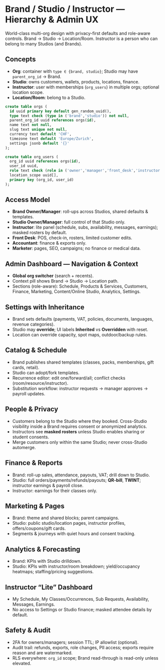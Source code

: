 # Brand / Studio / Instructor — Hierarchy & Admin UX

World-class multi-org design with privacy-first defaults and role-aware controls. Brand → Studio → Location/Room. Instructor is a person who can belong to many Studios (and Brands).

## Concepts
- **Org**: container with `type ∈ {brand, studio}`; Studio may have `parent_org_id` → Brand.
- **Studio**: owns customers, wallets, products, locations, finance.
- **Instructor**: user with memberships (`org_users`) in multiple orgs; optional location scope.
- **Location/Room**: belong to a Studio.

```sql
create table orgs (
  id uuid primary key default gen_random_uuid(),
  type text check (type in ('brand','studio')) not null,
  parent_org_id uuid references orgs(id),
  name text not null,
  slug text unique not null,
  currency text default 'CHF',
  timezone text default 'Europe/Zurich',
  settings jsonb default '{}'
);

create table org_users (
  org_id uuid references orgs(id),
  user_id uuid,
  role text check (role in ('owner','manager','front_desk','instructor','accountant','marketer')) not null,
  location_scope uuid[],
  primary key (org_id, user_id)
);
```

## Access Model
- **Brand Owner/Manager**: roll-ups across Studios, shared defaults & templates.
- **Studio Owner/Manager**: full control of that Studio only.
- **Instructor**: lite panel (schedule, subs, availability, messages, earnings); masked rosters by default.
- **Front Desk**: POS, check-in, rosters, limited customer edits.
- **Accountant**: finance & exports only.
- **Marketer**: pages, SEO, campaigns; no finance or medical data.

## Admin Dashboard — Navigation & Context
- **Global org switcher** (search + recents).
- Context pill shows Brand → Studio → Location path.
- Sections (role-aware): Schedule, Products & Services, Customers, Finance, Marketing, Content/Online Studio, Analytics, Settings.

## Settings with Inheritance
- Brand sets defaults (payments, VAT, policies, documents, languages, revenue categories).
- Studio may **override**; UI labels **Inherited** vs **Overridden** with reset.
- Location can override capacity, spot maps, outdoor/backup rules.

## Catalog & Schedule
- Brand publishes shared templates (classes, packs, memberships, gift cards, retail).
- Studio can adopt/fork templates.
- Recurrence editor: edit one/forward/all; conflict checks (room/resource/instructor).
- Substitution workflow: instructor requests → manager approves → payroll updates.

## People & Privacy
- Customers belong to the Studio where they booked. Cross-Studio visibility inside a Brand requires consent or anonymized analytics.
- Instructors see **masked rosters** unless Studio enables sharing or student consents.
- Merge customers only within the same Studio; never cross-Studio automerge.

## Finance & Reports
- Brand: roll-up sales, attendance, payouts, VAT; drill down to Studio.
- Studio: full orders/payments/refunds/payouts; **QR-bill**, **TWINT**; instructor earnings & payroll close.
- Instructor: earnings for their classes only.

## Marketing & Pages
- Brand: theme and shared blocks; parent campaigns.
- Studio: public studio/location pages, instructor profiles, offers/coupons/gift cards.
- Segments & journeys with quiet hours and consent tracking.

## Analytics & Forecasting
- Brand: KPIs with Studio drilldown.
- Studio: KPIs with instructor/room breakdown; yield/occupancy heatmaps; staffing/pricing suggestions.

## Instructor “Lite” Dashboard
- My Schedule, My Classes/Occurrences, Sub Requests, Availability, Messages, Earnings.
- No access to Settings or Studio finance; masked attendee details by default.

## Safety & Audit
- 2FA for owners/managers; session TTL; IP allowlist (optional).
- Audit trail: refunds, exports, role changes, PII access; exports require reason and are watermarked.
- RLS everywhere: `org_id` scope; Brand read-through is read-only unless elevated.
